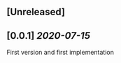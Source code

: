 ## [Unreleased]                                                                                                                                                                 

## [0.0.1] _2020-07-15_  

First version and first implementation
